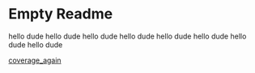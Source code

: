 # Empty Readme

hello dude
hello dude
hello dude
hello dude
hello dude
hello dude
hello dude
hello dude

[coverage_again](./build_coverage/coverage.md)


